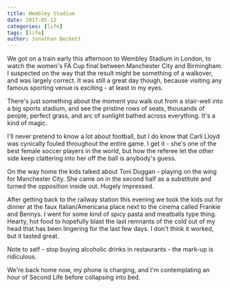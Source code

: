 ```yaml
---
title: Wembley Stadium
date: 2017-05-12
categories: [life]
tags: [life]
author: Jonathan Beckett
---
```


We got on a train early this afternoon to Wembley Stadium in London, to watch the women's FA Cup final between Manchester City and Birmingham. I suspected on the way that the result might be something of a walkover, and was largely correct. It was still a great day though, because visiting any famous sporting venue is exciting - at least in my eyes.

There's just something about the moment you walk out from a stair-well into a big sports stadium, and see the pristine rows of seats, thousands of people, perfect grass, and arc of sunlight bathed across everything. It's a kind of magic.

I'll never pretend to know a lot about football, but I do know that Carli Lloyd was cynically fouled throughout the entire game. I get it - she's one of the best female soccer players in the world, but how the referee let the other side keep clattering into her off the ball is anybody's guess.

On the way home the kids talked about Toni Duggan - playing on the wing for Manchester City. She came on in the second half as a substitute and turned the opposition inside out. Hugely impressed.

After getting back to the railway station this evening we took the kids out for dinner at the faux Italian/Americana place next to the cinema called Frankie and Bennys. I went for some kind of spicy pasta and meatballs type thing. Hearty, hot food to hopefully blast the last remnants of the cold out of my head that has been lingering for the last few days. I don't think it worked, but it tasted great.

Note to self - stop buying alcoholic drinks in restaurants - the mark-up is ridiculous.

We're back home now, my phone is charging, and I'm contemplating an hour of Second Life before collapsing into bed.